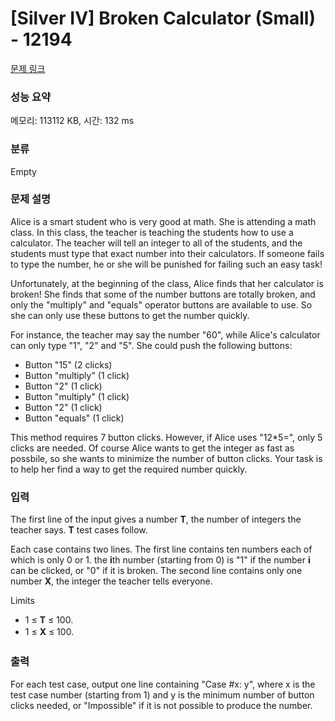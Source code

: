 # [Silver IV] Broken Calculator (Small) - 12194 

[문제 링크](https://www.acmicpc.net/problem/12194) 

### 성능 요약

메모리: 113112 KB, 시간: 132 ms

### 분류

Empty

### 문제 설명

<p>Alice is a smart student who is very good at math. She is attending a math class. In this class, the teacher is teaching the students how to use a calculator. The teacher will tell an integer to all of the students, and the students must type that exact number into their calculators. If someone fails to type the number, he or she will be punished for failing such an easy task!</p>

<p>Unfortunately, at the beginning of the class, Alice finds that her calculator is broken! She finds that some of the number buttons are totally broken, and only the "multiply" and "equals" operator buttons are available to use. So she can only use these buttons to get the number quickly.</p>

<p>For instance, the teacher may say the number "60", while Alice's calculator can only type "1", "2" and "5". She could push the following buttons:</p>

<ul>
	<li>Button "15" (2 clicks)</li>
	<li>Button "multiply" (1 click)</li>
	<li>Button "2" (1 click)</li>
	<li>Button "multiply" (1 click)</li>
	<li>Button "2" (1 click)</li>
	<li>Button "equals" (1 click)</li>
</ul>

<p>This method requires 7 button clicks. However, if Alice uses "12*5=", only 5 clicks are needed. Of course Alice wants to get the integer as fast as possbile, so she wants to minimize the number of button clicks. Your task is to help her find a way to get the required number quickly.</p>

### 입력 

 <p>The first line of the input gives a number <strong>T</strong>, the number of integers the teacher says. <strong>T</strong> test cases follow.</p>

<p>Each case contains two lines. The first line contains ten numbers each of which is only 0 or 1. the <strong>i</strong>th number (starting from 0) is "1" if the number <strong>i</strong> can be clicked, or "0" if it is broken. The second line contains only one number <strong>X</strong>, the integer the teacher tells everyone.</p>

<p>Limits</p>

<ul>
	<li>1 ≤ <strong>T</strong> ≤ 100.</li>
	<li><span style="line-height:1.6em">1 ≤ </span><strong style="line-height:1.6em">X</strong><span style="line-height:1.6em"> ≤ 100.</span></li>
</ul>

### 출력 

 <p>For each test case, output one line containing "Case #x: y", where x is the test case number (starting from 1) and y is the minimum number of button clicks needed, or "Impossible" if it is not possible to produce the number.</p>

